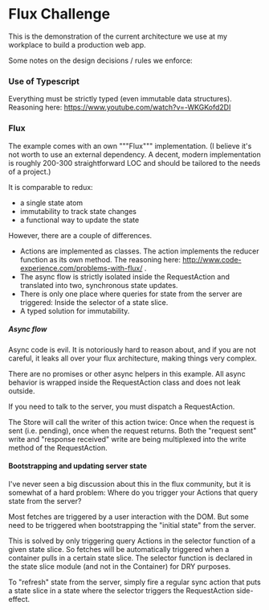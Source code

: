 # Flux Challenge

This is the demonstration of the current architecture we use at my workplace to build a production web app.

Some notes on the design decisions / rules we enforce:

### Use of Typescript

Everything must be strictly typed (even immutable data structures). Reasoning here: https://www.youtube.com/watch?v=-WKGKofd2DI


### Flux

The example comes with an own """Flux""" implementation. (I believe it's not worth to use an external dependency. A decent, modern implementation
is roughly 200-300 straightforward LOC and should be tailored to the needs of a project.)

It is comparable to redux:

* a single state atom
* immutability to track state changes
* a functional way to update the state


However, there are a couple of differences.

* Actions are implemented as classes. The action implements the reducer function as its own method. The reasoning here: http://www.code-experience.com/problems-with-flux/ .
* The async flow is strictly isolated inside the RequestAction and translated into two, synchronous state updates.
* There is only one place where queries for state from the server are triggered: Inside the selector of a state slice.
* A typed solution for immutability.


##### Async flow

Async code is evil. It is notoriously hard to reason about, and if you are not careful, it leaks all over your flux architecture, making things very complex.

There are no promises or other async helpers in this example. All async behavior is wrapped inside the RequestAction class and does not leak outside.

If you need to talk to the server, you must dispatch a RequestAction.

The Store will call the writer of this action twice: Once when the request is sent (i.e. pending), once when the request returns.
Both the "request sent" write and "response received" write are being multiplexed into the write method of the RequestAction.



#### Bootstrapping and updating server state

I've never seen a big discussion about this in the flux community, but it is somewhat of a hard problem: Where do you trigger your Actions that query state from the server?

Most fetches are triggered by a user interaction with the DOM. But some need to be triggered when bootstrapping the "initial state" from the server.

This is solved by only triggering query Actions in the selector function of a given state slice. So fetches will be automatically triggered when a container pulls in a
certain state slice. The selector function is declared in the state slice module (and not in the Container) for DRY purposes.

To "refresh" state from the server, simply fire a regular sync action that puts a state slice in a state where the selector triggers the RequestAction side-effect.